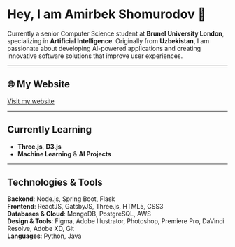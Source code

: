 # **Hey, I am Amirbek Shomurodov** 👋  

Currently a senior Computer Science student at  **Brunel University London**, specializing in **Artificial Intelligence**. Originally from **Uzbekistan**, I am passionate about developing AI-powered applications and creating innovative software solutions that improve user experiences.  

---

## 🌐 **My Website**  
[Visit my website](https://www.amirbekshomurodov.me/)

---

## **Currently Learning**  
- **Three.js**, **D3.js**  
- **Machine Learning** & **AI Projects**

---

## **Technologies & Tools**

**Backend**: Node.js, Spring Boot, Flask  
**Frontend**: ReactJS, GatsbyJS, Three.js, HTML5, CSS3  
**Databases & Cloud**: MongoDB, PostgreSQL, AWS  
**Design & Tools**: Figma, Adobe Illustrator, Photoshop, Premiere Pro, DaVinci Resolve, Adobe XD, Git  
**Languages**: Python, Java

